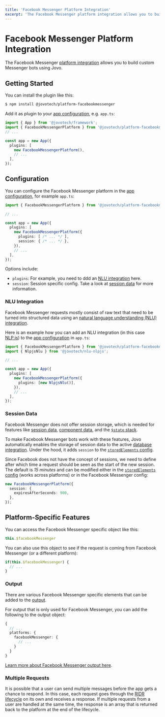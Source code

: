 ```yaml
---
title: 'Facebook Messenger Platform Integration'
excerpt: 'The Facebook Messenger platform integration allows you to build custom Messenger Bots using Jovo.'
---
```


# Facebook Messenger Platform Integration

The Facebook Messenger [platform integration](https://v4.jovo.tech/docs/platforms) allows you to build custom Messenger bots using Jovo.


## Getting Started

You can install the plugin like this:

```sh
$ npm install @jovotech/platform-facebookmessenger
```

Add it as plugin to your [app configuration](https://v4.jovo.tech/docs/app-config), e.g. `app.ts`:

```typescript
import { App } from '@jovotech/framework';
import { FacebookMessengerPlatform } from '@jovotech/platform-facebookmessenger';
// ...

const app = new App({
  plugins: [
    new FacebookMessengerPlatform(),
    // ...
  ],
});
```

## Configuration

You can configure the Facebook Messenger platform in the [app configuration](https://v4.jovo.tech/docs/app-config), for example `app.ts`:

```typescript
import { FacebookMessengerPlatform } from '@jovotech/platform-facebookmessenger';

// ...

const app = new App({
  plugins: [
    new FacebookMessengerPlatform({
      plugins: [ /* ... */ ],
      session: { /* ... */ },
    }),
    // ...
  ],
});
```

Options include:

- `plugins`: For example, you need to ddd an [NLU integration](#nlu-integration) here.
- `session`: Session specific config. Take a look at [session data](#session-data) for more information.


### NLU Integration

Facebook Messenger requests mostly consist of raw text that need to be turned into structured data using an [natural language understanding (NLU) integration](https://v4.jovo.tech/docs/nlu).

Here is an example how you can add an NLU integration (in this case [NLP.js](https://v4.jovo.tech/marketplace/nlu-nlpjs)) to the [app configuration](https://v4.jovo.tech/docs/app-config) in `app.ts`:

```typescript
import { FacebookMessengerPlatform } from '@jovotech/platform-facebookmessenger';
import { NlpjsNlu } from '@jovotech/nlu-nlpjs';

// ...

const app = new App({
  plugins: [
    new FacebookMessengerPlatform({
      plugins: [new NlpjsNlu()],
    }),
    // ...
  ],
});
```

### Session Data

Facebook Messenger does not offer session storage, which is needed for features like [session data](https://v4.jovo.tech/docs/data#session-data), [component data](https://v4.jovo.tech/docs/data#component-data), and the [`$state` stack](https://v4.jovo.tech/docs/state-stack).

To make Facebook Messenger bots work with these features, Jovo automatically enables the storage of session data to the active [database integration](https://v4.jovo.tech/docs/databases). Under the hood, it adds `session` to the [`storedElements` config](https://v4.jovo.tech/docs/databases#storedelements).

Since Facebook does not have the concept of sessions, we need to define after which time a request should be seen as the start of the new session. The default is *15 minutes* and can be modified either in the [`storedElements` config](https://v4.jovo.tech/docs/databases#storedelements) (works across platforms) or in the Facebook Messenger config:

```typescript
new FacebookMessengerPlatform({
  session: {
    expiresAfterSeconds: 900,
  },
});
```


## Platform-Specific Features

You can access the Facebook Messenger specific object like this:

```typescript
this.$facebookMessenger
```

You can also use this object to see if the request is coming from Facebook Messenger (or a different platform):

```typescript
if(this.$facebookMessenger) {
  // ...
}
```


### Output

There are various Facebook Messenger specific elements that can be added to the [output](https://v4.jovo.tech/docs/output).

For output that is only used for Facebook Messenger, you can add the following to the output object:

```typescript
{
  // ...
  platforms: {
    facebookMessenger: {
      // ...
    }
  }
}
```

[Learn more about Facebook Messenger output here](https://v4.jovo.tech/marketplace/platform-facebookmessenger/output).


### Multiple Requests

It is possible that a user can send multiple messages before the app gets a chance to respond. In this case, each request goes through the [RIDR lifecycle](https://v4.jovo.tech/docs/ridr-lifecycle) on its own and receives a response. If multiple requests from a user are handled at the same time, the response is an array that is returned back to the platform at the end of the lifecycle.